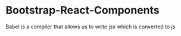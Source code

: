 # Bootstrap-React-Components
Babel is a compiler that allows us to write jsx which is converted to js
